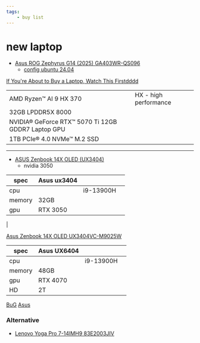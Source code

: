 ```yaml
---
tags:
    - buy list
---
```


# new laptop
- [Asus ROG Zephyrus G14 (2025) GA403WR-QS096 ](https://ksp.co.il/web/item/384092)
    - [config ubuntu 24.04](https://github.com/dariomncs/asus-ubuntu)


[If You're About to Buy a Laptop, Watch This Firstdddd](https://youtu.be/mmCbIkqPmqI)

|   |   |
|---|---|
| AMD Ryzen™ AI 9 HX 370  | HX - high performance  |
| 32GB LPDDR5X 8000 |  |
| NVIDIA® GeForce RTX™ 5070 Ti 12GB GDDR7 Laptop GPU |   |
| 1TB PCIe® 4.0 NVMe™ M.2 SSD |  |

---

- [ASUS Zenbook 14X OLED (UX3404)](https://www.asus.com/laptops/for-home/zenbook/zenbook-14x-oled-ux3404/)
  - nvidia 3050



| spec  | Asus ux3404  |   |   |
|---|---|---|---|
| cpu  |   | i9-13900H  |   |
| memory  | 32GB  |   |   |
| gpu  | RTX 3050  |   |   |
| 

[Asus Zenbook 14X OLED UX3404VC-M9025W](https://pcmaster.co.il/ux3404vc-m9025w?utm_source=chatgpt.com)


| spec  | Asus UX6404  |   |   |
|---|---|---|---|
| cpu  |   | i9-13900H  |   |
| memory  | 48GB  |   |   |
| gpu  | RTX 4070  |   |   |
| HD | 2T |

[BuG](https://www.bug.co.il/brand/asus/color/black/zenbook/pro/14/ux6404vi/p1046w)
[Asus](https://www.asus.com/il/laptops/for-creators/zenbook/zenbook-pro-14-oled-ux6404/)

### Alternative

- [Lenovo Yoga Pro 7-14IMH9 83E2003JIV](https://ksp.co.il/web/item/304967)